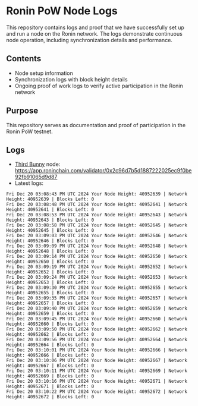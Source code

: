 # Ronin PoW Node Logs

This repository contains logs and proof that we have successfully set up and run a node on the Ronin network. The logs demonstrate continuous node operation, including synchronization details and performance.

## Contents

- Node setup information
- Synchronization logs with block height details
- Ongoing proof of work logs to verify active participation in the Ronin network

## Purpose

This repository serves as documentation and proof of participation in the Ronin PoW testnet.

## Logs

- [Third Bunny](https://thirdbunny.xyz/) node: https://app.roninchain.com/validator/0x2c96d7b5d1887222025ec9f0be92fb91065d9d87
- Latest logs:
```
Fri Dec 20 03:08:43 PM UTC 2024 Your Node Height: 40952639 | Network Height: 40952639 | Blocks Left: 0
Fri Dec 20 03:08:48 PM UTC 2024 Your Node Height: 40952641 | Network Height: 40952641 | Blocks Left: 0
Fri Dec 20 03:08:53 PM UTC 2024 Your Node Height: 40952643 | Network Height: 40952643 | Blocks Left: 0
Fri Dec 20 03:08:58 PM UTC 2024 Your Node Height: 40952645 | Network Height: 40952645 | Blocks Left: 0
Fri Dec 20 03:09:03 PM UTC 2024 Your Node Height: 40952646 | Network Height: 40952646 | Blocks Left: 0
Fri Dec 20 03:09:09 PM UTC 2024 Your Node Height: 40952648 | Network Height: 40952648 | Blocks Left: 0
Fri Dec 20 03:09:14 PM UTC 2024 Your Node Height: 40952650 | Network Height: 40952650 | Blocks Left: 0
Fri Dec 20 03:09:19 PM UTC 2024 Your Node Height: 40952652 | Network Height: 40952652 | Blocks Left: 0
Fri Dec 20 03:09:24 PM UTC 2024 Your Node Height: 40952653 | Network Height: 40952653 | Blocks Left: 0
Fri Dec 20 03:09:30 PM UTC 2024 Your Node Height: 40952655 | Network Height: 40952655 | Blocks Left: 0
Fri Dec 20 03:09:35 PM UTC 2024 Your Node Height: 40952657 | Network Height: 40952657 | Blocks Left: 0
Fri Dec 20 03:09:40 PM UTC 2024 Your Node Height: 40952659 | Network Height: 40952659 | Blocks Left: 0
Fri Dec 20 03:09:45 PM UTC 2024 Your Node Height: 40952660 | Network Height: 40952660 | Blocks Left: 0
Fri Dec 20 03:09:50 PM UTC 2024 Your Node Height: 40952662 | Network Height: 40952662 | Blocks Left: 0
Fri Dec 20 03:09:56 PM UTC 2024 Your Node Height: 40952664 | Network Height: 40952664 | Blocks Left: 0
Fri Dec 20 03:10:01 PM UTC 2024 Your Node Height: 40952666 | Network Height: 40952666 | Blocks Left: 0
Fri Dec 20 03:10:06 PM UTC 2024 Your Node Height: 40952667 | Network Height: 40952667 | Blocks Left: 0
Fri Dec 20 03:10:11 PM UTC 2024 Your Node Height: 40952669 | Network Height: 40952669 | Blocks Left: 0
Fri Dec 20 03:10:16 PM UTC 2024 Your Node Height: 40952671 | Network Height: 40952671 | Blocks Left: 0
Fri Dec 20 03:10:22 PM UTC 2024 Your Node Height: 40952672 | Network Height: 40952672 | Blocks Left: 0
```
